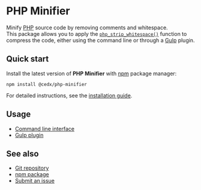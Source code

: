 # PHP Minifier
Minify [PHP](https://www.php.net) source code by removing comments and whitespace.  
This package allows you to apply the [`php_strip_whitespace()`](https://www.php.net/manual/en/function.php-strip-whitespace.php) function to compress the code,
either using the command line or through a [Gulp](https://gulpjs.com) plugin.

## Quick start
Install the latest version of **PHP Minifier** with [npm](https://www.npmjs.com) package manager:

```shell
npm install @cedx/php-minifier
```

For detailed instructions, see the [installation guide](installation.md).

## Usage
- [Command line interface](usage/cli.md)
- [Gulp plugin](usage/gulp.md)

## See also
- [Git repository](https://github.com/cedx/php-minifier)
- [npm package](https://www.npmjs.com/package/@cedx/php-minifier)
- [Submit an issue](https://github.com/cedx/php-minifier/issues)
